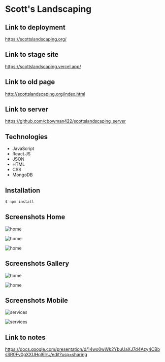 # Scott's Landscaping

## Link to deployment
https://scottslandscaping.org/

## Link to stage site
https://scottslandscaping.vercel.app/

## Link to old page
http://scottslandscaping.org/index.html

## Link to server
https://github.com/cbowman422/scottslandscaping_server

## Technologies

- JavaScript
- React.JS
- JSON
- HTML
- CSS
- MongoDB

## Installation

```bash
$ npm install
```

## Screenshots Home

![home](https://imgur.com/cQhqxKz.jpg)

![home](https://imgur.com/3dx5dwn.jpg)

![home](https://imgur.com/HDefyRa.jpg)

## Screenshots Gallery

![home](https://imgur.com/9lj3GMW.jpg)

![home](https://imgur.com/LCnR3ma.jpg)


## Screenshots Mobile 

![services](https://imgur.com/kPQpWFr.jpg)

![services](https://imgur.com/YJMKfNj.jpg)


## Link to notes
https://docs.google.com/presentation/d/14wo0wWk2YbuUaXJ7d4Azy4CBbsSR0Fv0gXXUHqI6lrU/edit?usp=sharing